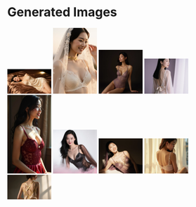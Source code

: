 # Generated Images



<img src="2025_10_19_01.webp" width="100"/> <img src="2025_10_19_02.webp" width="100"/> <img src="2025_10_19_03.webp" width="100"/> <img src="2025_10_19_04.webp" width="100"/> <img src="2025_10_19_05.webp" width="100"/> <img src="2025_10_19_06.webp" width="100"/> <img src="2025_10_19_07.webp" width="100"/> <img src="2025_10_19_08.webp" width="100"/> <img src="2025_10_19_09.webp" width="100"/>